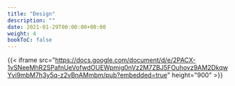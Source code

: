 ```yaml
---
title: "Design"
description: ""
date: 2021-01-29T00:00:00+00:00
weight: 4
bookToC: false
---
```


{{< iframe src="https://docs.google.com/document/d/e/2PACX-1vSNeeMhR2SPafnUeVofwdOUEWpmig0nVz2M7ZBJ5FOuhovz9AM2DkqwYvi9mbM7h3y5q-z2vBnAMmbm/pub?embedded=true" height="900" >}}

